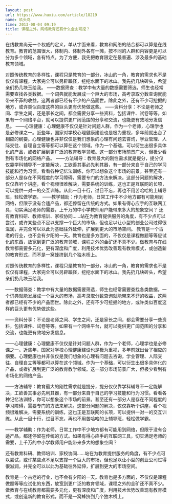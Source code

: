 ```yaml
---
layout: post
url: https://www.huxiu.com/article/18219
name: 玖头鸟
time: 2013-08-04 09:19
title: 课程之外，网络教育还有什么金山可挖？
---
```

在线教育尚无一个权威的定义，单从字面来看，教育和网络的结合都可以算是在线教育。教育的范围很大，体制内、体制外各有一摊，按不同的人群和内容更是可以分为多个领域，各有特点。为了方便，我先把教育限定在最普遍、涉及最多的基础教育领域。

对照传统教育的多样性，课程只是教育的一部分，冰山的一角，教育的需求也不是仅仅有课程，大家完全可以另辟蹊径，挖挖水面下的冰山。我先扔几块砖头，希望亲们扔几块玉给我。 ——数据筛查：教学中有大量的数据需要筛选，师生也经常需要查找各类数据。一个词典就能发展成一个巨大的市场，高考录取分数查询就能带来不菲的收益，这两者都已经有不少的产品面世。除此之外，还有不少可挖掘的地方，或许类似百度这样的巨头更有优势做这些。 ——资料分享：不论是老师之间、学生之间，还是家长之间，都会需要分享一些资料，包括课件、试卷等等。如果有一个网络平台，就可以提供更广阔范围的分享和交流，也能更有效地分发信息。 ——心理健康：心理健康不仅仅是针对问题人群，作为一个老师，心理学也是必修课之一。近些年，国家对学校心理健康建设也是极为重视，多年前就出台了相应的纲要。心理健康也并非仅仅是我们想象的心理有问题去咨询，学业管理、人际交往、自理自立等等都可以算在这个领域。作为一个基础，可以衍生出很多具体化的产品，或者扩展到更广泛的教育教学领域。这一部分市场前景广大，但极少看到有市场化的网络产品。 ——方法辅导：教育最大的刚性需求就是提分，提分仅仅靠学科辅导不一定能解决，工欲善其事必先利其器，有一部分来自于自己的学习技能和行为习惯。看看各种记忆法训练，你可以想象这个市场的前景。甚至还有一部分人是存在不同程度的学习障碍，需要专门的方法来解决。这部分问题的解决，仅仅靠听个讲座，看个视频很难解决，需要系统的训练，这也正是互联网的长项，可以提供一对一的交互训练。从此一目十行，过目不忘，再也不用苦哈哈的上辅导班，轻松做学霸。 ——教学辅助：作为老师，日常工作中不少地方都有可能用到网络，但限于没有合适产品，都还停留在传统的方式。如果有得心应手的互联网工具，切实满足老师的需要，上千万的中小学教师用户能带来多大的想象空间？ 还有教育科研、教师培训、家校协同……站在为教育提供服务的角度，有不少点可以尝试，或许某些点不足以支撑一个巨大的市场，但也足以让小型的创业公司过得很滋润，并完全可以以此为基础往外延伸，扩展到更大的市场空间。 教育是一个古老的行业，也不会有夕阳的一天。教育也是多方面的，不仅仅是课程做题等等应试化的东西，放宽到更广泛的教育领域，课程之外的金矿还不真不少。做教育与在线教育都需要多元化，更有深度和广度，利用技术优势改善现有教育模式，或创造新的教育形式，而不是一窝蜂挤到几个独木桥上。

对照传统教育的多样性，课程只是教育的一部分，冰山的一角，教育的需求也不是仅仅有课程，大家完全可以另辟蹊径，挖挖水面下的冰山。我先扔几块砖头，希望亲们扔几块玉给我。

——数据筛查：教学中有大量的数据需要筛选，师生也经常需要查找各类数据。一个词典就能发展成一个巨大的市场，高考录取分数查询就能带来不菲的收益，这两者都已经有不少的产品面世。除此之外，还有不少可挖掘的地方，或许类似百度这样的巨头更有优势做这些。

——资料分享：不论是老师之间、学生之间，还是家长之间，都会需要分享一些资料，包括课件、试卷等等。如果有一个网络平台，就可以提供更广阔范围的分享和交流，也能更有效地分发信息。

——心理健康：心理健康不仅仅是针对问题人群，作为一个老师，心理学也是必修课之一。近些年，国家对学校心理健康建设也是极为重视，多年前就出台了相应的纲要。心理健康也并非仅仅是我们想象的心理有问题去咨询，学业管理、人际交往、自理自立等等都可以算在这个领域。作为一个基础，可以衍生出很多具体化的产品，或者扩展到更广泛的教育教学领域。这一部分市场前景广大，但极少看到有市场化的网络产品。

——方法辅导：教育最大的刚性需求就是提分，提分仅仅靠学科辅导不一定能解决，工欲善其事必先利其器，有一部分来自于自己的学习技能和行为习惯。看看各种记忆法训练，你可以想象这个市场的前景。甚至还有一部分人是存在不同程度的学习障碍，需要专门的方法来解决。这部分问题的解决，仅仅靠听个讲座，看个视频很难解决，需要系统的训练，这也正是互联网的长项，可以提供一对一的交互训练。从此一目十行，过目不忘，再也不用苦哈哈的上辅导班，轻松做学霸。

——教学辅助：作为老师，日常工作中不少地方都有可能用到网络，但限于没有合适产品，都还停留在传统的方式。如果有得心应手的互联网工具，切实满足老师的需要，上千万的中小学教师用户能带来多大的想象空间？

还有教育科研、教师培训、家校协同……站在为教育提供服务的角度，有不少点可以尝试，或许某些点不足以支撑一个巨大的市场，但也足以让小型的创业公司过得很滋润，并完全可以以此为基础往外延伸，扩展到更大的市场空间。

教育是一个古老的行业，也不会有夕阳的一天。教育也是多方面的，不仅仅是课程做题等等应试化的东西，放宽到更广泛的教育领域，课程之外的金矿还不真不少。做教育与在线教育都需要多元化，更有深度和广度，利用技术优势改善现有教育模式，或创造新的教育形式，而不是一窝蜂挤到几个独木桥上。

